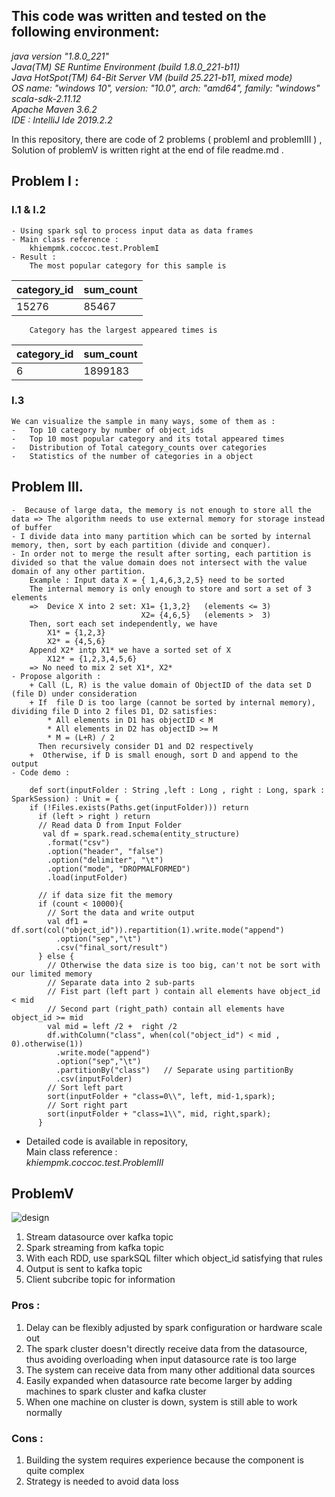 ## This code was written and tested on the following environment:


*java version "1.8.0_221" \
Java(TM) SE Runtime Environment (build 1.8.0_221-b11) \
Java HotSpot(TM) 64-Bit Server VM (build 25.221-b11, mixed mode)\
OS name: "windows 10", version: "10.0", arch: "amd64", family: "windows"\
scala-sdk-2.11.12\
Apache Maven 3.6.2\
IDE : IntelliJ Ide 2019.2.2*


In this repository, there are code of 2 problems ( problemI and problemIII ) , Solution of problemV is written right at the end of file readme.md .
## Problem I :
 ### I.1 & I.2
	- Using spark sql to process input data as data frames
	- Main class reference :
		khiempmk.coccoc.test.ProblemI
	- Result :
        The most popular category for this sample is 
| category_id      | sum_count |
| ----------- | ----------- |
| 15276      | 85467       |
        Category has the largest appeared times is
| category_id      | sum_count |
| ----------- | ----------- |
| 6      | 1899183       |

  ### I.3 
    We can visualize the sample in many ways, some of them as :
    -   Top 10 category by number of object_ids
    -   Top 10 most popular category and its total appeared times
    -   Distribution of Total category_counts over categories
    -   Statistics of the number of categories in a object
	
## Problem III.
	-  Because of large data, the memory is not enough to store all the data => The algorithm needs to use external memory for storage instead of buffer
	- I divide data into many partition which can be sorted by internal memory, then, sort by each partition (divide and conquer).
    - In order not to merge the result after sorting, each partition is divided so that the value domain does not intersect with the value domain of any other partition.
	    Example : Input data X = { 1,4,6,3,2,5} need to be sorted
	    The internal memory is only enough to store and sort a set of 3 elements
	    =>  Device X into 2 set: X1= {1,3,2}   (elements <= 3)
                                 X2= {4,6,5}   (elements >  3)
	    Then, sort each set independently, we have
            X1* = {1,2,3}	
			X2* = {4,5,6}
	    Append X2* intp X1* we have a sorted set of X
            X12* = {1,2,3,4,5,6}
        => No need to mix 2 set X1*, X2*
    - Propose algorith :
        + Call (L, R) is the value domain of ObjectID of the data set D (file D) under consideration
        + If  file D is too large (cannot be sorted by internal memory), dividing file D into 2 files D1, D2 satisfies:
            * All elements in D1 has objectID < M
            * All elements in D2 has objectID >= M
            * M = (L+R) / 2 
          Then recursively consider D1 and D2 respectively 
        +  Otherwise, if D is small enough, sort D and append to the output
    - Code demo :
``` 
    def sort(inputFolder : String ,left : Long , right : Long, spark : SparkSession) : Unit = {
    if (!Files.exists(Paths.get(inputFolder))) return
      if (left > right ) return
      // Read data D from Input Folder
       val df = spark.read.schema(entity_structure)
        .format("csv")
        .option("header", "false")
        .option("delimiter", "\t")
        .option("mode", "DROPMALFORMED")
        .load(inputFolder)
      
      // if data size fit the memory
      if (count < 10000){
        // Sort the data and write output
        val df1 = df.sort(col("object_id")).repartition(1).write.mode("append")
          .option("sep","\t")
          .csv("final_sort/result")
      } else {
        // Otherwise the data size is too big, can't not be sort with our limited memory
        // Separate data into 2 sub-parts
        // Fist part (left part ) contain all elements have object_id < mid
        // Second part (right_path) contain all elements have object_id >= mid
        val mid = left /2 +  right /2
        df.withColumn("class", when(col("object_id") < mid , 0).otherwise(1))
          .write.mode("append")
          .option("sep","\t")
          .partitionBy("class")   // Separate using partitionBy
          .csv(inputFolder)
        // Sort left part
        sort(inputFolder + "class=0\\", left, mid-1,spark);
        // Sort right part
        sort(inputFolder + "class=1\\", mid, right,spark);
      }
```

- Detailed code is available in repository, \
  Main class reference :\
*khiempmk.coccoc.test.ProblemIII*

## ProblemV
![design](https://i.ibb.co/rcmbGt8/prbV.png)
 1. Stream datasource over kafka topic
 2. Spark streaming from kafka topic
 3. With each RDD, use sparkSQL filter which object_id satisfying that rules
 3. Output is sent to kafka topic
 4. Client subcribe topic for information


 ### Pros :
1. Delay ​​can be flexibly adjusted by spark configuration or hardware scale out
3. The spark cluster doesn't directly receive data from the datasource, thus avoiding overloading when  input datasource rate is too large
4. The system can receive data from many other additional data sources
5. Easily expanded when datasource rate become larger by adding machines to spark cluster and kafka cluster
6. When one machine on cluster is down, system is still able to work normally
 ### Cons :
 1. Building the system requires experience because the component is quite complex
 2. Strategy is needed to avoid data loss


			


	
